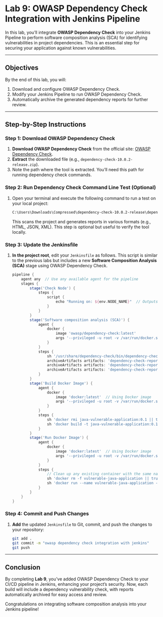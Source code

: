 # Lab 9: OWASP Dependency Check Integration with Jenkins Pipeline

In this lab, you’ll integrate **OWASP Dependency Check** into your Jenkins Pipeline to perform software composition analysis (SCA) for identifying vulnerabilities in project dependencies. This is an essential step for securing your application against known vulnerabilities.

---

## Objectives

By the end of this lab, you will:

1. Download and configure OWASP Dependency Check.
2. Modify your Jenkins Pipeline to run OWASP Dependency Check.
3. Automatically archive the generated dependency reports for further review.

---

## Step-by-Step Instructions

### Step 1: Download OWASP Dependency Check

1. **Download OWASP Dependency Check** from the official site: [OWASP Dependency Check](https://owasp.org/www-project-dependency-check/).
2. **Extract** the downloaded file (e.g., `dependency-check-10.0.2-release.zip`).
3. Note the path where the tool is extracted. You’ll need this path for running dependency check commands.

### Step 2: Run Dependency Check Command Line Test (Optional)

1. Open your terminal and execute the following command to run a test on your local project:

   ```bash
   C:\Users\Downloads\Compressed\dependency-check-10.0.2-release\dependency-check\bin\dependency-check.bat --project VulnerableJavaWebApplication --scan "C:\Users\VulnerableJavaWebApplication" --format ALL
   ```

   This scans the project and generates reports in various formats (e.g., HTML, JSON, XML). This step is optional but useful to verify the tool locally.

### Step 3: Update the Jenkinsfile

1. **In the project root**, edit your `Jenkinsfile` as follows. This script is similar to the previous labs but includes a new **Software Composition Analysis (SCA)** stage using OWASP Dependency Check.

    ```groovy
    pipeline {
        agent any  // Use any available agent for the pipeline
        stages {
            stage('Check Node') {
                steps {
                    script {
                        echo "Running on: ${env.NODE_NAME}"  // Outputs the name of the node
                    }
                }
            }
            stage('Software composition analysis (SCA)') {
                agent {
                    docker {
                        image 'owasp/dependency-check:latest'  
                        args '--privileged -u root -v /var/run/docker.sock:/var/run/docker.sock -v my-docker-volume-dependency-check-data:/usr/share/dependency-check/data --entrypoint='
                    }
                }
                steps {
                    sh '/usr/share/dependency-check/bin/dependency-check.sh --scan . --project "VulnerableJavaWebApplication" --format ALL'
                    archiveArtifacts artifacts: 'dependency-check-report.html'
                    archiveArtifacts artifacts: 'dependency-check-report.json'
                    archiveArtifacts artifacts: 'dependency-check-report.xml'
                }
            }
            stage('Build Docker Image') {
                agent {
                    docker {
                        image 'docker:latest'  // Using Docker image
                        args '--privileged -u root -v /var/run/docker.sock:/var/run/docker.sock'
                    }
                }
                steps {
                    sh 'docker rmi java-vulnerable-application:0.1 || true'  // Remove existing image if present
                    sh 'docker build -t java-vulnerable-application:0.1 .'  // Build the Docker image
                }
            }
            stage('Run Docker Image') {
                agent {
                    docker {
                        image 'docker:latest'  // Using Docker image
                        args '--privileged -u root -v /var/run/docker.sock:/var/run/docker.sock'
                    }
                }
                steps {
                    // Clean up any existing container with the same name
                    sh 'docker rm -f vulnerable-java-application || true' 
                    sh 'docker run --name vulnerable-java-application -p 9000:9000 -d java-vulnerable-application:0.1'  // Run the Docker container
                }
            }
        }
    }
    ```

### Step 4: Commit and Push Changes

1. **Add** the updated `Jenkinsfile` to Git, commit, and push the changes to your repository:

    ```bash
    git add .
    git commit -m "owasp dependency check integration with jenkins"
    git push
    ```

---

## Conclusion

By completing **Lab 9**, you’ve added OWASP Dependency Check to your CI/CD pipeline in Jenkins, enhancing your project’s security. Now, each build will include a dependency vulnerability check, with reports automatically archived for easy access and review.

Congratulations on integrating software composition analysis into your Jenkins pipeline!
